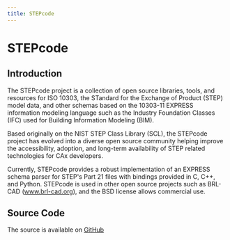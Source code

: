 ```yaml
---
title: STEPcode
---
```


STEPcode
========

Introduction
------------

The STEPcode project is a collection of open source libraries, tools,
and resources for ISO 10303, the STandard for the Exchange of Product
(STEP) model data, and other schemas based on the 10303-11 EXPRESS
information modeling language such as the Industry Foundation Classes
(IFC) used for Building Information Modeling (BIM).

Based originally on the NIST STEP Class Library (SCL), the STEPcode
project has evolved into a diverse open source community helping improve
the accessibility, adoption, and long-term availability of STEP related
technologies for CAx developers.

Currently, STEPcode provides a robust implementation of an EXPRESS
schema parser for STEP's Part 21 files with bindings provided in C, C++,
and Python. STEPcode is used in other open source projects such as
BRL-CAD (www.brl-cad.org), and the BSD license allows commercial use.

Source Code
-----------

The source is available on [GitHub](http://github.com/stepcode/stepcode)
